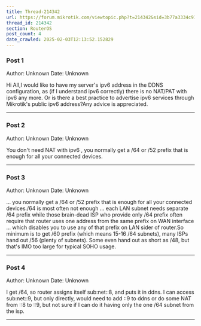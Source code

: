 ```yaml
---
title: Thread-214342
url: https://forum.mikrotik.com/viewtopic.php?t=214342&sid=3b77a3334c914448dbbc02bfdff4c3aa
thread_id: 214342
section: RouterOS
post_count: 4
date_crawled: 2025-02-03T12:13:52.152829
---
```


### Post 1
Author: Unknown
Date: Unknown

Hi All,I would like to have my server's ipv6 address in the DDNS configuration, as (if I understand ipv6 correctly) there is no NAT/PAT with ipv6 any more. Or is there a best practice to advertise ipv6 services through Mikrotik's public ipv6 address?Any advice is appreciated.

---
### Post 2
Author: Unknown
Date: Unknown

You don't need NAT with ipv6 , you normally get a /64 or /52 prefix that is enough for all your connected devices.

---
### Post 3
Author: Unknown
Date: Unknown

... you normally get a /64 or /52 prefix that is enough for all your connected devices./64 is most often not enough ... each LAN subnet needs separate /64 prefix while those brain-dead ISP who provide only /64 prefix often require that router uses one address from the same prefix on WAN interface ... which disables you to use any of that prefix on LAN sider of router.So minimum is to get /60 prefix (which means 15-16 /64 subnets), many ISPs hand out /56 (plenty of subnets). Some even hand out as short as /48, but that's IMO too large for typical SOHO usage.

---
### Post 4
Author: Unknown
Date: Unknown

I get /64, so router assigns itself sub:net::8, and puts it in ddns. I can access sub:net::9, but only directly, would need to add ::9 to ddns or do some NAT from ::8 to ::9, but not sure if I can do it having only the one /64 subnet from the isp.

---
